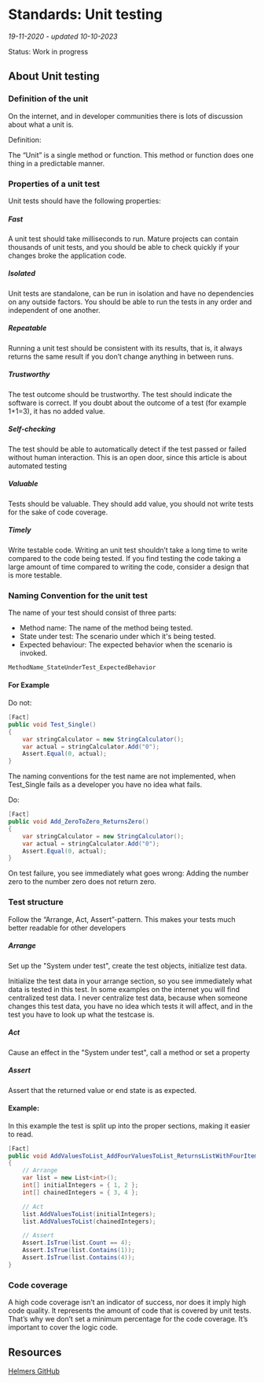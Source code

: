 # Standards: Unit testing

*19-11-2020 - updated 10-10-2023*

Status: Work in progress

## About Unit testing

### Definition of the unit

On the internet, and in developer communities there is lots of discussion about what a unit is.

Definition:

The “Unit” is a single method or function. This method or function does one thing in a predictable manner.

### Properties of a unit test

Unit tests should have the following properties:

##### Fast

A unit test should take milliseconds to run. Mature projects can contain thousands of unit tests, and you should be able
to check quickly if your changes broke the application code.

##### Isolated

Unit tests are standalone, can be run in isolation and have no dependencies on any outside factors. You should be able
to run the tests in any order and independent of one another.

##### Repeatable

Running a unit test should be consistent with its results, that is, it always returns the same result if you don’t
change anything in between runs.

##### Trustworthy

The test outcome should be trustworthy. The test should indicate the software is correct. If you doubt about the outcome
of a test (for example 1+1=3), it has no added value.

##### Self-checking

The test should be able to automatically detect if the test passed or failed without human interaction. This is an open
door, since this article is about automated testing

##### Valuable

Tests should be valuable. They should add value, you should not write tests for the sake of code coverage.

##### Timely

Write testable code. Writing an unit test shouldn’t take a long time to write compared to the code being tested. If you
find testing the code taking a large amount of time compared to writing the code, consider a design that is more
testable.

### Naming Convention for the unit test

The name of your test should consist of three parts:

- Method name: The name of the method being tested.
- State under test: The scenario under which it's being tested.
- Expected behaviour: The expected behavior when the scenario is invoked.

```cs
MethodName_StateUnderTest_ExpectedBehavior
```

#### For Example

Do not:

```cs
[Fact]
public void Test_Single()
{
    var stringCalculator = new StringCalculator();
    var actual = stringCalculator.Add("0");
    Assert.Equal(0, actual);
}
```

The naming conventions for the test name are not implemented, when Test_Single fails as a developer you have no idea
what fails.

Do:

```cs
[Fact]
public void Add_ZeroToZero_ReturnsZero()
{
    var stringCalculator = new StringCalculator();
    var actual = stringCalculator.Add("0");
    Assert.Equal(0, actual);
}
```

On test failure, you see immediately what goes wrong: Adding the number zero to the number zero does not return zero.

### Test structure

Follow the “Arrange, Act, Assert”-pattern. This makes your tests much better readable for other developers

##### Arrange

Set up the "System under test", create the test objects, initialize test data.

Initialize the test data in your arrange section, so you see immediately what data is tested in this test. In some
examples on the internet you will find centralized test data. I never centralize test data, because when someone changes
this test data, you have no idea which tests it will affect, and in the test you have to look up what the testcase is.

##### Act

Cause an effect in the "System under test", call a method or set a property

##### Assert

Assert that the returned value or end state is as expected.

#### Example:

In this example the test is split up into the proper sections, making it easier to read.

```cs
[Fact]
public void AddValuesToList_AddFourValuesToList_ReturnsListWithFourItems()
{
    // Arrange
    var list = new List<int>();
    int[] initialIntegers = { 1, 2 };
    int[] chainedIntegers = { 3, 4 };

    // Act
    list.AddValuesToList(initialIntegers);
    list.AddValuesToList(chainedIntegers);

    // Assert
    Assert.IsTrue(list.Count == 4);
    Assert.IsTrue(list.Contains(1));
    Assert.IsTrue(list.Contains(4));
}
```

### Code coverage

A high code coverage isn’t an indicator of success, nor does it imply high code quality. It represents the amount of
code that is covered by unit tests. That’s why we don’t set a minimum percentage for the code coverage. It’s important
to cover the logic code.

## Resources

[Helmers GitHub](https://github.com/HelmerDenDekker/TestDemoProject)